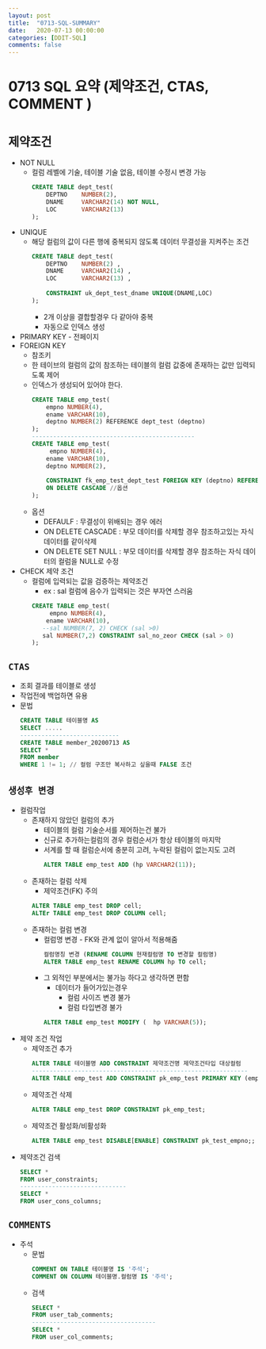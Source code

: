 ```yaml
---
layout: post
title:  "0713-SQL-SUMMARY"
date:   2020-07-13 00:00:00
categories: [DDIT-SQL]
comments: false
---
```


# 0713 SQL 요약 (제약조건, CTAS, COMMENT )

# `제약조건`

- NOT NULL
    - 컬럼 레벨에 기술, 테이블 기술 없음, 테이블 수정시 변경 가능
        ```sql
        CREATE TABLE dept_test(
            DEPTNO    NUMBER(2),
            DNAME     VARCHAR2(14) NOT NULL,
            LOC       VARCHAR2(13) 
        );
        ```
- UNIQUE
    -  해당 컬럼의 값이 다른 행에 중복되지 않도록 데이터 무결성을 지켜주는 조건
        ```sql
        CREATE TABLE dept_test(
            DEPTNO    NUMBER(2) ,
            DNAME     VARCHAR2(14) ,
            LOC       VARCHAR2(13) ,
            
            CONSTRAINT uk_dept_test_dname UNIQUE(DNAME,LOC)
        );      
        ```
        - 2개 이상을 결합할경우 다 같아야 중복
        - 자동으로 인덱스 생성
- PRIMARY KEY 
         - 전페이지
- FOREIGN KEY
     - 참조키
     - 한 테이브의 컬럼의 값의 참조하는 테이블의 컬럼 값중에 존재하는 값만 입력되도록 제어
     - 인덱스가 생성되어 있어야 한다.
        ```sql
        CREATE TABLE emp_test(
            empno NUMBER(4),
            ename VARCHAR(10),
            deptno NUMBER(2) REFERENCE dept_test (deptno)
        );
        ----------------------------------------------
        CREATE TABLE emp_test(
             empno NUMBER(4),
            ename VARCHAR(10),
            deptno NUMBER(2),
            
            CONSTRAINT fk_emp_test_dept_test FOREIGN KEY (deptno) REFERENCES dept_test (deptno)
            ON DELETE CASCADE //옵션
        );
        ```
     - 옵션
        - DEFAULF : 무결성이 위배되는 경우 에러
        - ON DELETE CASCADE : 부모 데이터를 삭제할 경우 참조하고있는 자식 데이터를 같이삭제
        - ON DELETE SET NULL : 부모 데이터를 삭제할 경우 참조하는 자식 데이터의 컬럼을 NULL로 수정
- CHECK 제약 조건
     - 컬럼에 입력되는 값을 검증하는 제약조건
        - ex : sal 컬럼에 음수가 입력되는 것은 부자연 스러움
        ```sql
        CREATE TABLE emp_test(
             empno NUMBER(4),
            ename VARCHAR(10),
           --sal NUMBER(7, 2) CHECK (sal >0)
           sal NUMBER(7,2) CONSTRAINT sal_no_zeor CHECK (sal > 0)
        );
        ```
## `CTAS`
- 조회 결과를 테이블로 생성
- 작업전에 백업하면 유용
- 문법
    ```sql
    CREATE TABLE 테이블명 AS
    SELECT .....
    ----------------------------
    CREATE TABLE member_20200713 AS
    SELECT *
    FROM member
    WHERE 1 != 1; // 컬럼 구조만 복사하고 싶을때 FALSE 조건
    ```

## `생성후 변경`
- 컬럼작업
    - 존재하지 않았던 컬럼의 추가
        - 테이블의 컬럼 기술순서를 제어하는건 불가
        - 신규로 추가하는컬럼의 경우 컬럼순서가 항상 테이블의 마지막
        - 서계를 할 때 컬럼순서에 충분히 고려, 누락된 컬럼이 없는지도 고려
            ```sql
            ALTER TABLE emp_test ADD (hp VARCHAR2(11));
            ```
    - 존재하는 컬럼 삭제
        - 제약조건(FK) 주의
        ```sql
        ALTER TABLE emp_test DROP cell;
        ALTEr TABLE emp_test DROP COLUMN cell;
        ```
    - 존재하는 컬럼 변경 
        - 컬럼명 변경 - FK와 관계 없이 알아서 적용해줌
            ```sql
            컬럼명칭 변경 (RENAME COLUMN 현재컬럼명 TO 변경할 컬럼명)
            ALTER TABLE emp_test RENAME COLUMN hp TO cell;
            ```
        - 그 외적인 부분에서는 불가능 하다고 생각하면 편함
            - 데이터가 들어가있는경우
                - 컬럼 사이즈 변경 불가
                - 컬럼 타입변경 불가
            ```sql
            ALTER TABLE emp_test MODIFY (  hp VARCHAR(5));
            ```
- 제약 조건 작업
    - 제약조건 추가
        ```sql
        ALTER TABLE 테이블명 ADD CONSTRAINT 제약조건명 제약조건타입 대상컬럼
        -------------------------------------------------------------
        ALTER TABLE emp_test ADD CONSTRAINT pk_emp_test PRIMARY KEY (empno)
        ```
    - 제약조건 삭제
        ```sql
        ALTER TABLE emp_test DROP CONSTRAINT pk_emp_test;
        ```
    - 제약조건 활성화/비활성화
        ```sql
        ALTER TABLE emp_test DISABLE[ENABLE] CONSTRAINT pk_test_empno;;
        ```
- 제약조건 검색
    ```sql
    SELECT *
    FROM user_constraints;
    ------------------------------
    SELECT *
    FROM user_cons_columns;
    ```
## `COMMENTS`
- 주석
    - 문법
        ```sql
        COMMENT ON TABLE 테이블명 IS '주석';
        COMMENT ON COLUMN 테이블명.컬럼명 IS '주석';
        ```
    - 검색
        ```sql
        SELECT *
        FROM user_tab_comments;
        -----------------------------------
        SELECt *
        FROM user_col_comments;
        ```